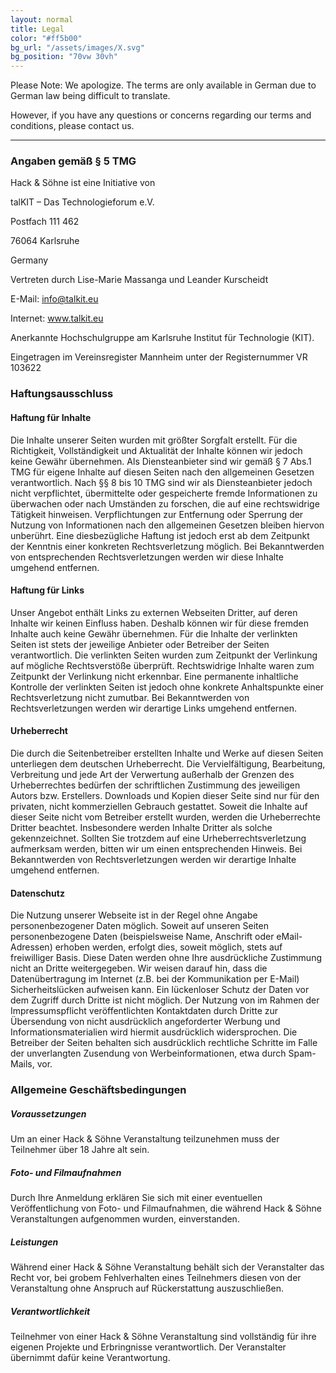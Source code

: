 ```yaml
---
layout: normal
title: Legal
color: "#ff5b00"
bg_url: "/assets/images/X.svg"
bg_position: "70vw 30vh"
---
```


Please Note: We apologize. The terms are only available in German due to German law being difficult to translate.

However, if you have any questions or concerns regarding our terms and conditions, please contact us.

------

### Angaben gemäß § 5 TMG

Hack & Söhne ist eine Initiative von

talKIT – Das Technologieforum e.V.

Postfach 111 462

76064 Karlsruhe

Germany

Vertreten durch Lise-Marie Massanga und Leander Kurscheidt

E-Mail: info@talkit.eu

Internet: www.talkit.eu

Anerkannte Hochschulgruppe am Karlsruhe Institut für Technologie (KIT).

Eingetragen im Vereinsregister Mannheim unter der Registernummer VR 103622


### Haftungsausschluss

#### Haftung für Inhalte

Die Inhalte unserer Seiten wurden mit größter Sorgfalt erstellt. Für die Richtigkeit, Vollständigkeit und Aktualität der Inhalte können wir jedoch keine Gewähr übernehmen. Als Diensteanbieter sind wir gemäß § 7 Abs.1 TMG für eigene Inhalte auf diesen Seiten nach den allgemeinen Gesetzen verantwortlich. Nach §§ 8 bis 10 TMG sind wir als Diensteanbieter jedoch nicht verpflichtet, übermittelte oder gespeicherte fremde Informationen zu überwachen oder nach Umständen zu forschen, die auf eine rechtswidrige Tätigkeit hinweisen. Verpflichtungen zur Entfernung oder Sperrung der Nutzung von Informationen nach den allgemeinen Gesetzen bleiben hiervon unberührt. Eine diesbezügliche Haftung ist jedoch erst ab dem Zeitpunkt der Kenntnis einer konkreten Rechtsverletzung möglich. Bei Bekanntwerden von entsprechenden Rechtsverletzungen werden wir diese Inhalte umgehend entfernen.

#### Haftung für Links

Unser Angebot enthält Links zu externen Webseiten Dritter, auf deren Inhalte wir keinen Einfluss haben. Deshalb können wir für diese fremden Inhalte auch keine Gewähr übernehmen. Für die Inhalte der verlinkten Seiten ist stets der jeweilige Anbieter oder Betreiber der Seiten verantwortlich. Die verlinkten Seiten wurden zum Zeitpunkt der Verlinkung auf mögliche Rechtsverstöße überprüft. Rechtswidrige Inhalte waren zum Zeitpunkt der Verlinkung nicht erkennbar. Eine permanente inhaltliche Kontrolle der verlinkten Seiten ist jedoch ohne konkrete Anhaltspunkte einer Rechtsverletzung nicht zumutbar. Bei Bekanntwerden von Rechtsverletzungen werden wir derartige Links umgehend entfernen.

#### Urheberrecht

Die durch die Seitenbetreiber erstellten Inhalte und Werke auf diesen Seiten unterliegen dem deutschen Urheberrecht. Die Vervielfältigung, Bearbeitung, Verbreitung und jede Art der Verwertung außerhalb der Grenzen des Urheberrechtes bedürfen der schriftlichen Zustimmung des jeweiligen Autors bzw. Erstellers. Downloads und Kopien dieser Seite sind nur für den privaten, nicht kommerziellen Gebrauch gestattet. Soweit die Inhalte auf dieser Seite nicht vom Betreiber erstellt wurden, werden die Urheberrechte Dritter beachtet. Insbesondere werden Inhalte Dritter als solche gekennzeichnet. Sollten Sie trotzdem auf eine Urheberrechtsverletzung aufmerksam werden, bitten wir um einen entsprechenden Hinweis. Bei Bekanntwerden von Rechtsverletzungen werden wir derartige Inhalte umgehend entfernen.

#### Datenschutz

Die Nutzung unserer Webseite ist in der Regel ohne Angabe personenbezogener Daten möglich. Soweit auf unseren Seiten personenbezogene Daten (beispielsweise Name, Anschrift oder eMail-Adressen) erhoben werden, erfolgt dies, soweit möglich, stets auf freiwilliger Basis. Diese Daten werden ohne Ihre ausdrückliche Zustimmung nicht an Dritte weitergegeben. Wir weisen darauf hin, dass die Datenübertragung im Internet (z.B. bei der Kommunikation per E-Mail) Sicherheitslücken aufweisen kann. Ein lückenloser Schutz der Daten vor dem Zugriff durch Dritte ist nicht möglich. Der Nutzung von im Rahmen der Impressumspflicht veröffentlichten Kontaktdaten durch Dritte zur Übersendung von nicht ausdrücklich angeforderter Werbung und Informationsmaterialien wird hiermit ausdrücklich widersprochen. Die Betreiber der Seiten behalten sich ausdrücklich rechtliche Schritte im Falle der unverlangten Zusendung von Werbeinformationen, etwa durch Spam-Mails, vor.

### Allgemeine Geschäftsbedingungen

##### Voraussetzungen

Um an einer Hack & Söhne Veranstaltung teilzunehmen muss der Teilnehmer über 18 Jahre alt sein.

##### Foto- und Filmaufnahmen

Durch Ihre Anmeldung erklären Sie sich mit einer eventuellen Veröffentlichung von Foto- und Filmaufnahmen, die während Hack & Söhne Veranstaltungen aufgenommen wurden, einverstanden.

##### Leistungen

Während einer Hack & Söhne Veranstaltung behält sich der Veranstalter das Recht vor, bei grobem Fehlverhalten eines Teilnehmers diesen von der Veranstaltung ohne Anspruch auf Rückerstattung auszuschließen.

##### Verantwortlichkeit

Teilnehmer von einer Hack & Söhne Veranstaltung sind vollständig für ihre eigenen Projekte und Erbringnisse verantwortlich. Der Veranstalter übernimmt dafür keine Verantwortung. 
